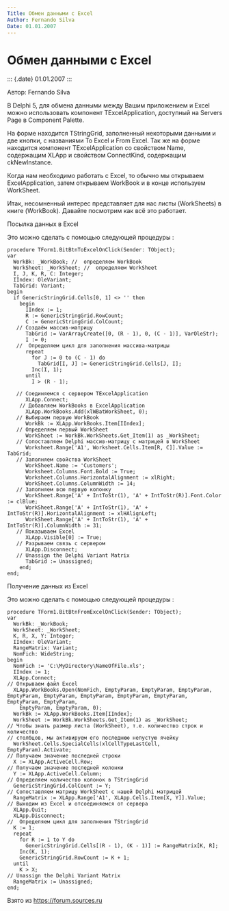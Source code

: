 ```yaml
---
Title: Обмен данными с Excel
Author: Fernando Silva
Date: 01.01.2007
---
```



Обмен данными с Excel
=====================

::: {.date}
01.01.2007
:::

Автор: Fernando Silva

В Delphi 5, для обмена данными между Вашим приложением и Excel можно
использовать компонент TExcelApplication, доступный на Servers Page в
Component Palette.

На форме находится TStringGrid, заполненный некоторыми данными и две
кнопки, с названиями To Excel и From Excel. Так же на форме находится
компонент TExcelApplication со свойством Name, содержащим XLApp и
свойством ConnectKind, содержащим ckNewInstance.

Когда нам необходимо работать с Excel, то обычно мы открываем
ExcelApplication, затем открываем WorkBook и в конце используем
WorkSheet.

Итак, несомненный интерес представляет для нас листы (WorkSheets) в
книге (WorkBook). Давайте посмотрим как всё это работает.

Посылка данных в Excel

Это можно сделать с помощью следующей процедуры :

    procedure TForm1.BitBtnToExcelOnClick(Sender: TObject);
    var
      WorkBk: _WorkBook; //  определяем WorkBook
      WorkSheet: _WorkSheet; //  определяем WorkSheet
      I, J, K, R, C: Integer;
      IIndex: OleVariant;
      TabGrid: Variant;
    begin
      if GenericStringGrid.Cells[0, 1] <> '' then
        begin
          IIndex := 1;
          R := GenericStringGrid.RowCount;
          C := GenericStringGrid.ColCount;
       // Создаём массив-матрицу
          TabGrid := VarArrayCreate([0, (R - 1), 0, (C - 1)], VarOleStr);
          I := 0;
       //  Определяем цикл для заполнения массива-матрицы
          repeat
            for J := 0 to (C - 1) do
              TabGrid[I, J] := GenericStringGrid.Cells[J, I];
            Inc(I, 1);
          until
            I > (R - 1);
     
       // Соединяемся с сервером TExcelApplication
          XLApp.Connect;
        // Добавляем WorkBooks в ExcelApplication
          XLApp.WorkBooks.Add(xlWBatWorkSheet, 0);
       // Выбираем первую WorkBook
          WorkBk := XLApp.WorkBooks.Item[IIndex];
       // Определяем первый WorkSheet
          WorkSheet := WorkBk.WorkSheets.Get_Item(1) as _WorkSheet;
       // Сопоставляем Delphi массив-матрицу с матрицей в WorkSheet
          Worksheet.Range['A1', Worksheet.Cells.Item[R, C]].Value := TabGrid;
       // Заполняем свойства WorkSheet
          WorkSheet.Name := 'Customers';
          Worksheet.Columns.Font.Bold := True;
          Worksheet.Columns.HorizontalAlignment := xlRight;
          WorkSheet.Columns.ColumnWidth := 14;
       // Заполняем всю первую колонку
          WorkSheet.Range['A' + IntToStr(1), 'A' + IntToStr(R)].Font.Color := clBlue;
          WorkSheet.Range['A' + IntToStr(1), 'A' + IntToStr(R)].HorizontalAlignment := xlHAlignLeft;
          WorkSheet.Range['A' + IntToStr(1), 'A' + IntToStr(R)].ColumnWidth := 31;
       // Показываем Excel
          XLApp.Visible[0] := True;
       // Разрываем связь с сервером
          XLApp.Disconnect;
       // Unassign the Delphi Variant Matrix
          TabGrid := Unassigned;
        end;
    end;

Получение данных из Excel

Это можно сделать с помощью следующей процедуры :

    procedure TForm1.BitBtnFromExcelOnClick(Sender: TObject);
    var
      WorkBk: _WorkBook;
      WorkSheet: _WorkSheet;
      K, R, X, Y: Integer;
      IIndex: OleVariant;
      RangeMatrix: Variant;
      NomFich: WideString;
    begin
      NomFich := 'C:\MyDirectory\NameOfFile.xls';
      IIndex := 1;
      XLApp.Connect;
    // Открываем файл Excel
      XLApp.WorkBooks.Open(NomFich, EmptyParam, EmptyParam, EmptyParam, EmptyParam, EmptyParam, EmptyParam, EmptyParam, EmptyParam, EmptyParam, EmptyParam,
        EmptyParam, EmptyParam, 0);
      WorkBk := XLApp.WorkBooks.Item[IIndex];
      WorkSheet := WorkBk.WorkSheets.Get_Item(1) as _WorkSheet;
    // Чтобы знать размер листа (WorkSheet), т.е. количество строк и количество
    // столбцов, мы активируем его последнюю непустую ячейку
      WorkSheet.Cells.SpecialCells(xlCellTypeLastCell, EmptyParam).Activate;
    // Получаем значение последней строки
      X := XLApp.ActiveCell.Row;
    // Получаем значение последней колонки
      Y := XLApp.ActiveCell.Column;
    // Определяем количество колонок в TStringGrid
      GenericStringGrid.ColCount := Y;
    // Сопоставляем матрицу WorkSheet с нашей Delphi матрицей
      RangeMatrix := XLApp.Range['A1', XLApp.Cells.Item[X, Y]].Value;
    // Выходим из Excel и отсоединяемся от сервера
      XLApp.Quit;
      XLApp.Disconnect;
    //  Определяем цикл для заполнения TStringGrid
      K := 1;
      repeat
        for R := 1 to Y do
          GenericStringGrid.Cells[(R - 1), (K - 1)] := RangeMatrix[K, R];
        Inc(K, 1);
        GenericStringGrid.RowCount := K + 1;
      until
        K > X;
    // Unassign the Delphi Variant Matrix
      RangeMatrix := Unassigned;
    end;

Взято из <https://forum.sources.ru>
